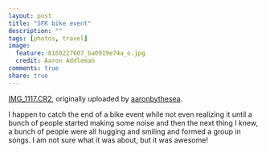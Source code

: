 ```yaml
---
layout: post
title: "SFK bike event"
description: ""
tags: [photos, travel]
image:
  feature: 8160227607_ba0919e74a_o.jpg
  credit: Aaron Addleman
comments: true
share: true
---
```



<div class="flickr-frame">
<a href="http://www.flickr.com/photos/ocyrus/2474880329/" title="photo sharing"><img src="http://farm3.static.flickr.com/2131/2474880329_cb0d8979d5.jpg" class="flickr-photo" alt=""></a>
<br><span class="flickr-caption"><a href="http://www.flickr.com/photos/ocyrus/2474880329/">IMG_1117.CR2</a>, originally uploaded by <a href="http://www.flickr.com/people/ocyrus/">aaronbythesea</a>.</span>
</div>
<p class="flickr-yourcomment">
I happen to catch the end of a bike event while not even realizing it until a bunch of people started making some noise and then the next thing I knew, a bunch of people were all hugging and smiling and formed a group in songs. I am not sure what it was about, but it was awesome!
</p>
